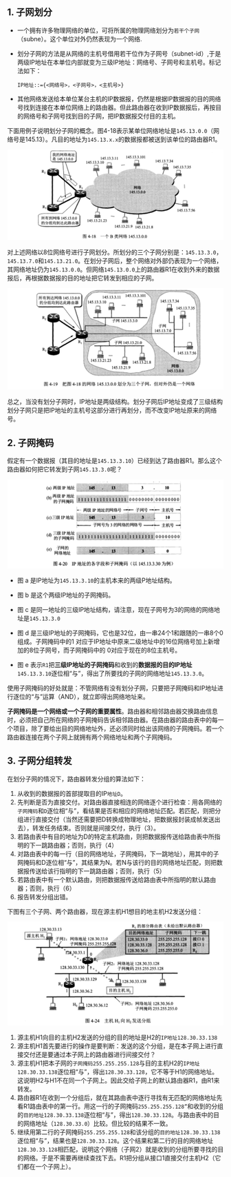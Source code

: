 ## 1. 子网划分

- 一个拥有许多物理网络的单位，可将所属的物理网络划分为`若干个子网`（subne）。这个单位对外仍然表现为一个网络.

- 划分子网的方法是从网络的主机号借用若干位作为子网号（subnet-id）,于是两级IP地址在本单位内部就变为三级IP地址：网络号、子网号和主机号。标记法如下：

  ​															`IP地址::={<网络号>，<子网号>，<主机号>}`

- 其他网络发送给本单位某台主机的IP数据报，仍然是根据IP数据报的目的网络号找到连接在本单位网络上的路由器。但此路由器在收到IP数据报后，再按目的网络号和子网号找到目的子网，把IP数据报交付目的主机。

下面用例子说明划分子网的概念。图4-18表示某单位网络地址是`145.13.0.0`（网络号是145.13）。凡目的地址为`145.13.x.x`的数据报都被送到该单位的路由器R1。

![image-20201017164618656](images/image-20201017164618656.png)

对上述网络以8位网络号进行子网划分。所划分的三个子网分别是：`145.13.3.0`，`145.13.7.0`和`145.13.21.0`。在划分子网后，整个网络对外部仍表现为一个网络，其网络地址仍为`145.13.0.0`。但网络`145.13.0.0`上的路由器R1在收到外来的数据报后，再根据数据报的目的地址把它转发到相应的子网。

![image-20201017164704903](images/image-20201017164704903.png)

总之，当没有划分子网时，IP地址是两级结构。划分子网后IP地址变成了三级结构划分子网只是把IP地址的主机号这部分进行再划分，而不改变IP地址原来的网络号。

## 2. 子网掩码

假定有一个数据报（其目的地址是`145.13.3.10`）已经到达了路由器R1。那么这个路由器如何把它转发到子网`145.13.3.0`呢？

![image-20201017164812665](images/image-20201017164812665.png)

- 图 a 是IP地址为`145.13.3.10`的主机本来的两级P地址结构。

- 图 b 是这个两级IP地址的子网掩码。

- 图 c 是同一地址的三级IP地址结构，请注意，现在子网号为3的网络的网络地址是`145.13.3.0`
- 图 d 是三级IP地址的子网掩码，它也是32位，由一串24个1和跟随的一串8个0组成。子网掩码中的1
  对应于IP地址中原来二级地址中的16位网络号加上新增加的8位子网号，而子网掩码中的
  0对应于现在的8位主机号。
- 图 e 表示`R1`把**三级IP地址的子网掩码**和收到的**数据报的目的IP地址**`145.13.3.10`逐位相“与”，得出了所要找的子网的网络地址`145.13.3.0`。

使用子网掩码的好处就是：不管网络有没有划分子网，只要把子网掩码和IP地址进行逐位的“与”运算（AND），就立即得出网络地址来。

**子网掩码是一个网络或一个子网的重要属性**。路由器和相邻路由器交换路由信息时，必须把自己所在网络的子网掩码告诉相邻路由器。在路由器的路由表中的每一个项目，除了要给出目的网络地址外，还必须同时给出该网络的子网掩码。若一个路由器连接在两个子网上就拥有两个网络地址和两个子网掩码。



## 3. 子网分组转发

在划分子网的情况下，路由器转发分组的算法如下：

1. 从收到的数据报的首部提取目的IP`地址D`。
2. 先判断是否为直接交付。对路由器直接相连的网络逐个进行检查：用各网络的`子网掩码`和`D`逐位相“与”，看结果是否和相应的网络地址匹配。若匹配，则把分组进行直接交付（当然还需要把D转换成物理地址，把数据报封装成帧发送出去），转发任务结束。否则就是间接交付，执行（3）。
3. 若路由表中有目的地址为D的特定主机路由，则把数据报传送给路由表中所指明的下一跳路由器；否则，执行（4）
4. 对路由表中的每一行（目的网络地址，子网掩码，下一跳地址），用其中的子网掩码和D逐位相“与”，其结果为N。若N与该行的目的网络地址匹配，则把数据报传送给该行指明的下一跳路由器；否则，执行（5）
5. 若路由表中有一个默认路由，则把数据报传送给路由表中所指明的默认路由器；否则，执行（6）
6. 报告转发分组出错。

下图有三个子网、两个路由器，现在源主机H1想目的地主机H2发送分组：

![image-20201019103226884](images/image-20201019103226884.png)

1. 源主机H1向目的主机H2发送的分组的目的地址是H2的`IP地址128.30.33.138`
2. 源主机H1首先要进行的操作是要判断：发送的这个分组，是在本子网上进行直接交付还是要通过本子网上的路由器进行间接交付？
3. 源主机H1把本子网的`子网掩码255.255.255.128`与目的主机H2的`IP地址128.30.33.138`逐位相“与”，得出`128.30.33.128`，它不等于H1的网络地址。这说明H2与H1不在同一个子网上。因此交给子网上的默认路由器R1，由R1来转发。
4. 路由器R1在收到一个分组后，就在其路由表中逐行寻找有无匹配的网络地址先看R1路由表中的第一行。用这一行的子网掩码`255.255.255.128”`和收到的分组的`目的地址128.30.33.138`逐位相“与”，得出`128.30.33.128`。与路由表中的目的网络地址（`128.30.33.0`）比较。但比较的结果不一致。
5. 继续用第二行的子网掩码`255.255.255.128`和该分组的`目的地址128.30.33.138`逐位相“与”，结果也是`128.30.33.128`。这个结果和第二行的目的网络地址`128.30.33.128`相匹配，说明这个网络（子网2）就是收到的分组所要寻找的目的网络。于是不需要再继续查找下去。R1把分组从接口1直接交付主机H2（它们都在一个子网上）。